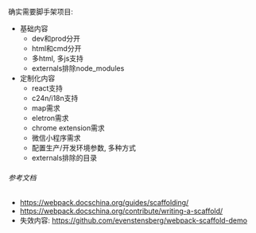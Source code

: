确实需要脚手架项目:

- 基础内容
  - dev和prod分开
  - html和cmd分开
  - 多html, 多js支持
  - externals排除node_modules
- 定制化内容
  - react支持
  - c24n/i18n支持
  - map需求
  - eletron需求
  - chrome extension需求
  - 微信小程序需求
  - 配置生产/开发环境参数, 多种方式
  - externals排除的目录



###### 参考文档

- https://webpack.docschina.org/guides/scaffolding/
- https://webpack.docschina.org/contribute/writing-a-scaffold/
- 失效内容: https://github.com/evenstensberg/webpack-scaffold-demo